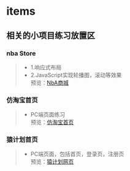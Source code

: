 # items

## 相关的小项目练习放置区
### nba Store  
> * 1.响应式布局  
> * 2.JavaScript实现轮播图，滚动等效果  
预览：[NbA商城](http://spock504.com/Item/NBA商城/index.html)
### 仿淘宝首页  
> * PC端页面练习  
预览：[仿淘宝首页](http://spock504.com/Item/仿淘宝首页/index.html)
### 猿计划首页
> * PC端页面，包括首页，登录页，注册页  
预览：[猿计划网页](http://spock504.com/Item/猿计划网页/index.html)
